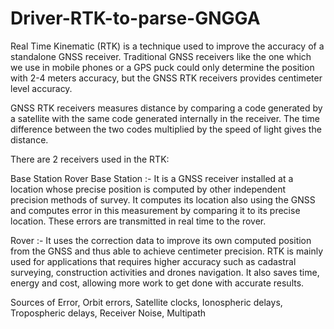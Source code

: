 # Driver-RTK-to-parse-GNGGA
Real Time Kinematic (RTK) is a technique used to improve the accuracy of a standalone GNSS receiver. Traditional GNSS receivers like the one which we use in mobile phones or a GPS puck could only determine the position with 2-4 meters accuracy, but the GNSS RTK receivers provides centimeter level accuracy.

GNSS RTK receivers measures distance by comparing a code generated by a satellite with the same code generated internally in the receiver. The time difference between the two codes multiplied by the speed of light gives the distance.

There are 2 receivers used in the RTK:

Base Station
Rover
Base Station :- 
It is a GNSS receiver installed at a location whose precise position is computed by other independent precision methods of survey. It computes its location also using the GNSS and computes error in this measurement by comparing it to its precise location. These errors are transmitted in real time to the rover.

Rover :-
It uses the correction data to improve its own computed position from the GNSS and thus able to achieve centimeter precision. RTK is mainly used for applications that requires higher accuracy such as cadastral surveying, construction activities and drones navigation. It also saves time, energy and cost, allowing more work to get done with accurate results.

Sources of Error,
Orbit errors,
Satellite clocks,
Ionospheric delays,
Tropospheric delays,
Receiver Noise,
Multipath

